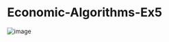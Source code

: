 # Economic-Algorithms-Ex5

![image](https://user-images.githubusercontent.com/58264273/207583249-c5c52d70-ab62-4e78-a19a-a1b1c1a6d9c7.png)
